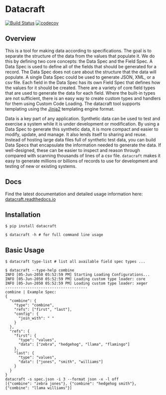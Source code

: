 Datacraft
=========
[![Build Status](https://circleci.com/gh/bbux-dev/datacraft/tree/develop.svg?style=shield)](https://circleci.com/gh/bbux-dev/datacraft/tree/main)
[![codecov](https://codecov.io/gh/bbux-dev/datacraft/branch/develop/graph/badge.svg?token=QFA9QZTQ05)](https://codecov.io/gh/bbux-dev/datacraft)

Overview
--------

This is a tool for making data according to specifications. The goal is to separate the structure of the data from 
the values that populate it. We do this by defining two core concepts: the Data Spec and the Field Spec. A Data Spec is
used to define all of the fields that should be generated for a record. The Data Spec does not care about the 
structure that the data will populate. A single Data Spec could be used to generate JSON, XML, or a csv file. Each 
field in the Data Spec has its own Field Spec that defines how the values for it should be created. There are a 
variety of core field types that are used to generate the data for each field. Where the built-in types are not 
sufficient, there is an easy way to create custom types and handlers for them using Custom Code Loading. The datacraft 
tool supports templating using the [Jinja2](https://pypi.org/project/Jinja2/) templating engine format.

Data is a key part of any application. Synthetic data can be used to test and exercise a system while it is under 
development or modification. By using a Data Spec to generate this synthetic data, it is more compact and easier to 
modify, update, and manage. It also lends itself to sharing and reuse. Instead of hosting large data files full of 
synthetic  test data, you can build Data Specs that encapsulate the information needed to generate the data. If 
well-designed, these can be easier to inspect and reason through compared with scanning thousands of lines of a csv 
file. `datacraft` makes it easy to generate millions or billions of records to use for development and testing of 
new or existing systems.

Docs
----

Find the latest documentation and detailed usage information here:
[datacraft.readthedocs.io](https://datacraft.readthedocs.io/en/latest/index.html)

Installation
------------

```shell
$ pip install datacraft

$ datacraft -h # for full command line usage
```

Basic Usage
-----------

```shell
$ datacraft type-list # list all available field spec types ...
```

```shell
$ datacraft --type-help combine
INFO [05-Jun-2050 05:52:59 PM] Starting Loading Configurations...
INFO [05-Jun-2050 05:52:59 PM] Loading custom type loader: core
INFO [05-Jun-2050 05:52:59 PM] Loading custom type loader: xeger
-------------------------------------
combine | Example Spec:
{
  "combine": {
    "type": "combine",
    "refs": ["first", "last"],
    "config": {
      "join_with": " "
    }
  },
  "refs": {
    "first": {
      "type": "values",
      "data": ["zebra", "hedgehog", "llama", "flamingo"]
    },
    "last": {
      "type": "values",
      "data": ["jones", "smith", "williams"]
    }
  }
}
datacraft -s spec.json -i 3 --format json -x -l off
[{"combine": "zebra jones"}, {"combine": "hedgehog smith"}, {"combine": "llama williams"}]
```

